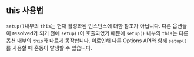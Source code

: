 ## this 사용법

`setup()`내부의 `this`는 현재 활성화된 인스턴스에 대한 참조가 아닙니다. 다른 옵션들이 resolved가 되기 전에 `setup()`이 호출되었기 때문에 `setup()` 내부의 `this`는 다른 옵션 내부의 `this`와 다르게 동작합니다. 이로인해 다른 Options API와 함께 `setup()`를 사용할 때 혼동이 발생할 수 있습니다.